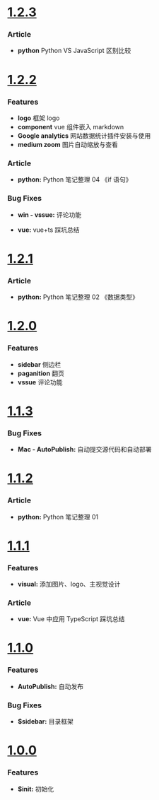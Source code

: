 # [1.2.3](2020-01-03)

### Article

- **python** Python VS JavaScript 区别比较

# [1.2.2](2020-01-03)

### Features

- **logo** 框架 logo
- **component** vue 组件嵌入 markdown
- **Google analytics** 网站数据统计插件安装与使用
- **medium zoom** 图片自动缩放与查看

### Article

- **python:** Python 笔记整理 04 《if 语句》

### Bug Fixes

- **win - vssue:** 评论功能

- **vue:** vue+ts 踩坑总结

# [1.2.1](2019-12-31)

### Article

- **python:** Python 笔记整理 02 《数据类型》

# [1.2.0](2019-12-28)

### Features

- **sidebar** 侧边栏
- **paganition** 翻页
- **vssue** 评论功能

# [1.1.3](2019-12-27)

### Bug Fixes

- **Mac - AutoPublish:** 自动提交源代码和自动部署

# [1.1.2](2019-12-23)

### Article

- **python:** Python 笔记整理 01

# [1.1.1](2019-12-10)

### Features

- **visual:** 添加图片、logo、主视觉设计

### Article

- **vue:** Vue 中应用 TypeScript 踩坑总结

# [1.1.0](2019-11-29)

### Features

- **AutoPublish:** 自动发布

### Bug Fixes

- **\$sidebar:** 目录框架

# [1.0.0](2019-11-28)

### Features

- **\$init:** 初始化
